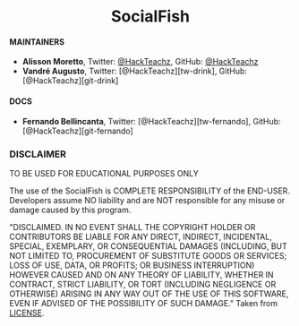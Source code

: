 <p align="center">
</a></p>
<h1 align="center">SocialFish</h1>

#### MAINTAINERS
- **Alisson Moretto**, Twitter: [@HackTeachz][tw-alisson], GitHub: [@HackTeachz][git-alisson]
- **Vandré Augusto**, Twitter: [@HackTeachz][tw-drink], GitHub: [@HackTeachz][git-drink]

#### DOCS
- **Fernando Bellincanta**, Twitter: [@HackTeachz][tw-fernando], GitHub: [@HackTeachz][git-fernando]

### DISCLAIMER

TO BE USED FOR EDUCATIONAL PURPOSES ONLY

The use of the SocialFish is COMPLETE RESPONSIBILITY of the END-USER. Developers assume NO liability and are NOT responsible for any misuse or damage caused by this program.

"DISCLAIMED. IN NO EVENT SHALL THE COPYRIGHT HOLDER OR CONTRIBUTORS BE LIABLE
FOR ANY DIRECT, INDIRECT, INCIDENTAL, SPECIAL, EXEMPLARY, OR CONSEQUENTIAL
DAMAGES (INCLUDING, BUT NOT LIMITED TO, PROCUREMENT OF SUBSTITUTE GOODS OR
SERVICES; LOSS OF USE, DATA, OR PROFITS; OR BUSINESS INTERRUPTION) HOWEVER
CAUSED AND ON ANY THEORY OF LIABILITY, WHETHER IN CONTRACT, STRICT LIABILITY,
OR TORT (INCLUDING NEGLIGENCE OR OTHERWISE) ARISING IN ANY WAY OUT OF THE USE
OF THIS SOFTWARE, EVEN IF ADVISED OF THE POSSIBILITY OF SUCH DAMAGE."
Taken from [LICENSE](LICENSE).


[//]: # (links references)

[tw-alisson]: <https://twitter.com/HackTeachz>
[git-alisson]: <https://github.com/HackTeachz>

